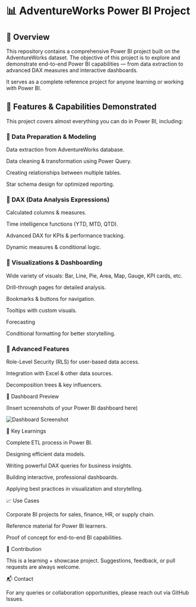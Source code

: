 # 📊 AdventureWorks Power BI Project
## 📝 Overview

This repository contains a comprehensive Power BI project built on the AdventureWorks dataset. The objective of this project is to explore and demonstrate end-to-end Power BI capabilities — from data extraction to advanced DAX measures and interactive dashboards.

It serves as a complete reference project for anyone learning or working with Power BI.

## 🚀 Features & Capabilities Demonstrated

This project covers almost everything you can do in Power BI, including:

### 🔹 Data Preparation & Modeling

Data extraction from AdventureWorks database.

Data cleaning & transformation using Power Query.

Creating relationships between multiple tables.

Star schema design for optimized reporting.

### 🔹 DAX (Data Analysis Expressions)

Calculated columns & measures.

Time intelligence functions (YTD, MTD, QTD).

Advanced DAX for KPIs & performance tracking.

Dynamic measures & conditional logic.

### 🔹 Visualizations & Dashboarding

Wide variety of visuals: Bar, Line, Pie, Area, Map, Gauge, KPI cards, etc.

Drill-through pages for detailed analysis.

Bookmarks & buttons for navigation.

Tooltips with custom visuals.

Forecasting

Conditional formatting for better storytelling.

### 🔹 Advanced Features

Role-Level Security (RLS) for user-based data access.

Integration with Excel & other data sources.

Decomposition trees & key influencers.

📸 Dashboard Preview

(Insert screenshots of your Power BI dashboard here)

![Dashboard Screenshot](https://your-screenshot-link-here)

🔑 Key Learnings

Complete ETL process in Power BI.

Designing efficient data models.

Writing powerful DAX queries for business insights.

Building interactive, professional dashboards.

Applying best practices in visualization and storytelling.

📈 Use Cases

Corporate BI projects for sales, finance, HR, or supply chain.

Reference material for Power BI learners.

Proof of concept for end-to-end BI capabilities.

🤝 Contribution

This is a learning + showcase project. Suggestions, feedback, or pull requests are always welcome.

📬 Contact

For any queries or collaboration opportunities, please reach out via GitHub Issues.
